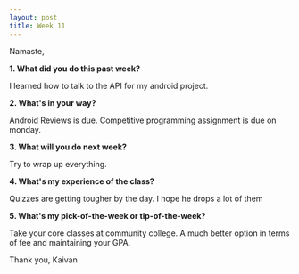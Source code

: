 ```yaml
---
layout: post
title: Week 11
---
```


Namaste,

**1. What did you do this past week?**

I learned how to talk to the API for my android project.

**2. What's in your way?**

Android Reviews is due.
Competitive programming assignment is due on monday.

**3. What will you do next week?**

Try to wrap up everything.

**4. What's my experience of the class?**

Quizzes are getting tougher by the day. I hope he drops a lot of them

**5. What's my pick-of-the-week or tip-of-the-week?**

Take your core classes at community college. A much better option in terms of fee and maintaining your GPA.

Thank you,
Kaivan
